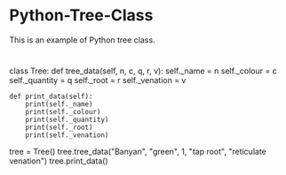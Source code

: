 # Python-Tree-Class
This is an example of Python tree class.
#

class Tree:
    def tree_data(self, n, c, q, r, v):
        self._name = n
        self._colour = c
        self._quantity = q
        self._root = r
        self._venation = v

    def print_data(self):
        print(self._name)
        print(self._colour)
        print(self._quantity)
        print(self._root)
        print(self._venation)

tree = Tree()
tree.tree_data("Banyan", "green", 1, "tap root", "reticulate venation")
tree.print_data()
